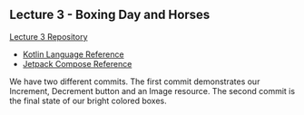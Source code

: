 ## Lecture 3 - Boxing Day and Horses

[Lecture 3 Repository](https://github.com/palmerc/PGR208_Lecture03)

* [Kotlin Language Reference](https://kotlinlang.org)
* [Jetpack Compose Reference](https://www.jetpackcompose.net)

We have two different commits. The first commit demonstrates our Increment, Decrement button and an Image resource. The second commit is the final state of our bright colored boxes.

